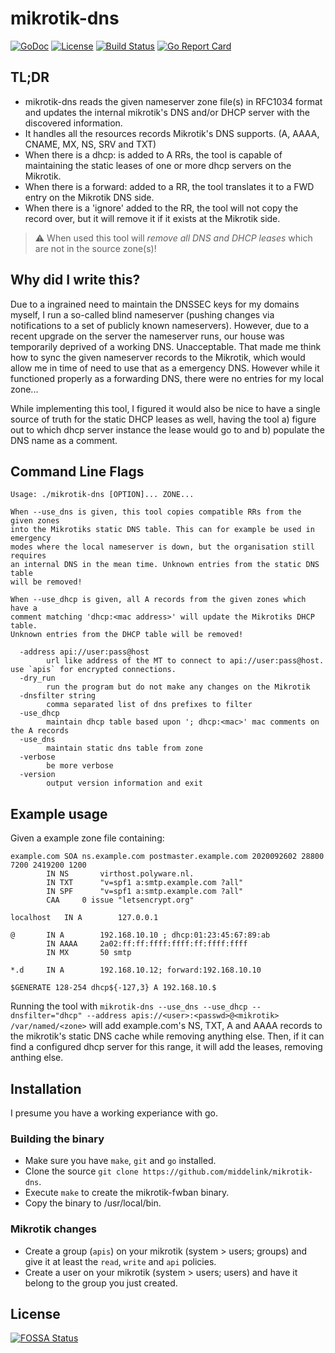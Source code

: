 # mikrotik-dns

[![GoDoc](https://godoc.org/github.com/middelink/mikrotik-dns?status.svg)](https://godoc.org/github.com/middelink/mikrotik-dns)
[![License](https://img.shields.io/github/license/middelink/mikrotik-dns.svg)](https://github.com/middelink/mikrotik-dns/blob/master/LICENSE)
[![Build Status](https://github.com/middelink/mikrotik-dns/workflows/test/badge.svg)](https://github.com/middelink/mikrotik-dns/actions?query=workflow%3Atest)
[![Go Report Card](https://goreportcard.com/badge/github.com/middelink/mikrotik-dns)](https://goreportcard.com/report/github.com/middelink/mikrotik-dns)

## TL;DR

* mikrotik-dns reads the given nameserver zone file(s) in RFC1034 format and
  updates the internal mikrotik's DNS and/or DHCP server with the discovered
  information.
* It handles all the resources records Mikrotik's DNS supports. (A, AAAA,
  CNAME, MX, NS, SRV and TXT)
* When there is a dhcp:<mac address> is added to A RRs, the tool is capable
  of maintaining the static leases of one or more dhcp servers on the Mikrotik.
* When there is a forward:<ip address> added to a RR, the tool translates it
  to a FWD entry on the Mikrotik DNS side.
* When there is a 'ignore' added to the RR, the tool will not copy the record
  over, but it will remove it if it exists at the Mikrotik side.

> :warning: When used this tool will *remove all DNS and DHCP leases* which are not in the source zone(s)!

## Why did I write this?

Due to a ingrained need to maintain the DNSSEC keys for my domains myself, I
run a so-called blind nameserver (pushing changes via notifications to a set
of publicly known nameservers). However, due to a recent upgrade on the server
the nameserver runs, our house was temporarily deprived of a working DNS.
Unacceptable. That made me think how to sync the given nameserver records to
the Mikrotik, which would allow me in time of need to use that as a emergency
DNS. However while it functioned properly as a forwarding DNS, there were no
entries for my local zone...

While implementing this tool, I figured it would also be nice to have a single
source of truth for the static DHCP leases as well, having the tool a) figure
out to which dhcp server instance the lease would go to and b) populate the DNS
name as a comment.

## Command Line Flags

```
Usage: ./mikrotik-dns [OPTION]... ZONE...

When --use_dns is given, this tool copies compatible RRs from the given zones
into the Mikrotiks static DNS table. This can for example be used in emergency
modes where the local nameserver is down, but the organisation still requires
an internal DNS in the mean time. Unknown entries from the static DNS table
will be removed!

When --use_dhcp is given, all A records from the given zones which have a
comment matching 'dhcp:<mac address>' will update the Mikrotiks DHCP table.
Unknown entries from the DHCP table will be removed!

  -address api://user:pass@host
    	url like address of the MT to connect to api://user:pass@host. use `apis` for encrypted connections.
  -dry_run
    	run the program but do not make any changes on the Mikrotik
  -dnsfilter string
    	comma separated list of dns prefixes to filter
  -use_dhcp
    	maintain dhcp table based upon '; dhcp:<mac>' mac comments on the A records
  -use_dns
    	maintain static dns table from zone
  -verbose
    	be more verbose
  -version
    	output version information and exit
```

## Example usage

Given a example zone file containing:
```dns
example.com	SOA ns.example.com postmaster.example.com 2020092602 28800 7200 2419200 1200
		IN NS		virthost.polyware.nl.
		IN TXT		"v=spf1 a:smtp.example.com ?all"
		IN SPF		"v=spf1 a:smtp.example.com ?all"
		CAA		0 issue "letsencrypt.org"

localhost	IN A		127.0.0.1

@		IN A		192.168.10.10 ; dhcp:01:23:45:67:89:ab
		IN AAAA		2a02:ff:ff:ffff:ffff:ff:ffff:ffff
		IN MX		50 smtp

*.d     IN A        192.168.10.12; forward:192.168.10.10

$GENERATE 128-254 dhcp${-127,3} A 192.168.10.$
```

Running the tool with `mikrotik-dns --use_dns --use_dhcp --dnsfilter="dhcp" --address apis://<user>:<passwd>@<mikrotik> /var/named/<zone>`
will add example.com's NS, TXT, A and AAAA records to the mikrotik's static DNS cache while removing anything else.
Then, if it can find a configured dhcp server for this range, it will add the leases, removing anthing else.

## Installation

I presume you have a working experiance with go.

### Building the binary

* Make sure you have `make`, `git` and `go` installed.
* Clone the source `git clone https://github.com/middelink/mikrotik-dns`.
* Execute `make` to create the mikrotik-fwban binary.
* Copy the binary to /usr/local/bin.

### Mikrotik changes

* Create a group (`apis`) on your mikrotik (system > users; groups) and
  give it at least the `read`, `write` and `api` policies.
* Create a user on your mikrotik (system > users; users) and have it
  belong to the group you just created.


## License
[![FOSSA Status](https://app.fossa.com/api/projects/git%2Bgithub.com%2Fmiddelink%2Fmikrotik-dns.svg?type=large)](https://app.fossa.com/projects/git%2Bgithub.com%2Fmiddelink%2Fmikrotik-dns?ref=badge_large)
